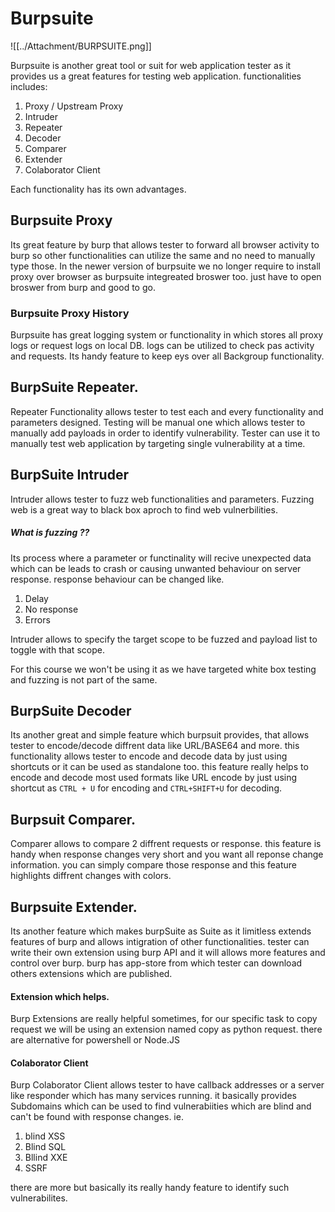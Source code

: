 # Burpsuite
![[../Attachment/BURPSUITE.png]]

 Burpsuite is another great tool or suit for web application tester as it provides us a great features for testing web application. functionalities includes:
 
 1) Proxy / Upstream Proxy
2) Intruder
3) Repeater
4) Decoder
5) Comparer
6) Extender
7) Colaborator Client

Each functionality has its own advantages. 

## Burpsuite Proxy

Its great feature by burp that allows tester to forward all browser activity to burp so other functionalities can utilize the same and no need to manually type those. In the newer version of burpsuite we no longer require to install proxy over browser as burpsuite integreated broswer too. just have to open broswer from burp and good to go.


### Burpsuite Proxy History

Burpsuite has great logging system or functionality in which stores all proxy logs or request logs on local DB. logs can be utilized to check pas activity and requests. Its handy feature to keep eys over all Backgroup functionality.

## BurpSuite Repeater.

Repeater Functionality allows tester to test each and every functionality and parameters designed. Testing will be manual one which allows tester to manually add payloads in order to identify vulnerability. Tester can use it to manually test web application by targeting single vulnerability at a time.

## BurpSuite Intruder

Intruder allows tester to fuzz web functionalities and parameters. Fuzzing web is a great way to black box aproch to find web vulnerbilities.

##### What is fuzzing ??

Its process where a parameter or functinality will recive unexpected data which can be leads to crash or causing unwanted behaviour on server response. response behaviour can be changed like.

1) Delay
2) No response
3) Errors

Intruder allows to specify the target scope to be fuzzed and payload list to toggle with that scope.

For this course we won't be using it as we have targeted white box testing and fuzzing is not part of the same.

## BurpSuite Decoder

Its another great and simple feature which burpsuit provides, that allows tester to encode/decode diffrent data like URL/BASE64 and more. this functionality allows tester to encode and decode data by just using shortcuts or it can be used as standalone too. this feature really helps to encode and decode most used formats like URL encode by just using shortcut as `CTRL + U` for encoding and `CTRL+SHIFT+U` for decoding.


## Burpsuit Comparer.

Comparer allows to compare 2 diffrent requests or response. this feature is handy when response changes very short and you want all reponse change information. you can simply compare those response and this feature highlights diffrent changes with colors.



## Burpsuite Extender.

Its another feature which makes burpSuite as Suite as it limitless extends features of burp and allows intigration of other functionalities. tester can write their own extension using burp API and it will allows more features and control over burp. burp has app-store from which tester can download others extensions which are published.

#### Extension which helps.

Burp Extensions are really helpful sometimes, for our specific task to copy request we will be using an extension  named copy as python request. there are alternative for powershell or Node.JS

#### Colaborator Client

Burp Colaborator Client allows tester to have callback addresses or a server like responder which has many services running. it basically provides Subdomains which can be used to find vulnerabiities which are blind and can't be found with response changes. 
ie.
1) blind XSS
2) Blind SQL
3) Bllind XXE
4) SSRF

there are more but basically its really handy feature to identify such vulnerabilites.